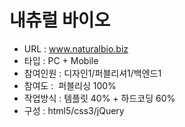 # 내츄럴 바이오
- URL  : www.naturalbio.biz
- 타입 : PC + Mobile
- 참여인원 : 디자인1/퍼블리셔1/백엔드1
- 참여도 :  퍼블리싱 100%
- 작업방식 : 템플릿 40% + 하드코딩 60%
- 구성 : html5/css3/jQuery
